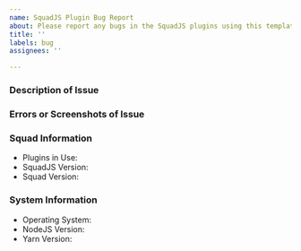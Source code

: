 ```yaml
---
name: SquadJS Plugin Bug Report
about: Please report any bugs in the SquadJS plugins using this template...
title: ''
labels: bug
assignees: ''

---
```


### Description of Issue

### Errors or Screenshots of Issue

### Squad Information
 * Plugins in Use: 
 * SquadJS Version:
 * Squad Version:

### System Information
 * Operating System:
 * NodeJS Version:
 * Yarn Version:
